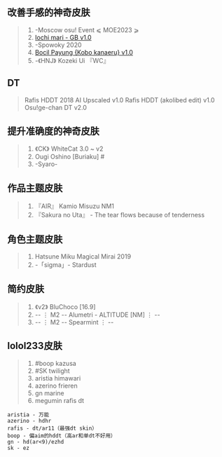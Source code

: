 ## 改善手感的神奇皮肤

>1. -Moscow osu! Event ⩽ MOE2023 ⩾
>2. [Iochi mari - GB v1.0](https://osuck.link/s-3569?v=0)
>3. -Spowoky 2020
>4. [Bocil Payung {Kobo kanaeru} v1.0](https://osuck.link/s-3591?v=0)
>5. -《HNJ》 Kozeki Ui 『WC』

## DT
> Rafis HDDT 2018 AI Upscaled v1.0
> Rafis HDDT (akolibed edit) v1.0
> Osu!ge-chan DT v2.0
## 提升准确度的神奇皮肤

> 1. 《CK》 WhiteCat 3.0 ~ v2
> 2.   Ougi Oshino [Buriaku] #
> 3.  -Syaro-

## 作品主题皮肤

> 1.    『AIR』 Kamio Misuzu NM1
> 2.  『Sakura no Uta』 - The tear flows because of tenderness

## 角色主题皮肤

> 1.  Hatsune Miku Magical Mirai 2019
> 2. -「sigma」- Stardust

## 简约皮肤

> 1. 《v2》 BluChoco [16.9]
> 2. -- ⋮ M2 -- Alumetri - ALTITUDE [NM] ⋮ --
> 3. -- ⋮ M2 -- Spearmint ⋮ --

## lolol233皮肤

> 1. \#boop kazusa
> 2. \#SK twilight
> 3. aristia himawari
> 4. azerino frieren
> 5. gn marine
> 6. megumin rafis dt

```
aristia - 万能
azerino - hdhr
rafis - dt/ar11（最强dt skin）
boop - 偏aim的hddt（高ar和单dt不好用）
gn - hd(ar<9)/ezhd
sk - ez
```

